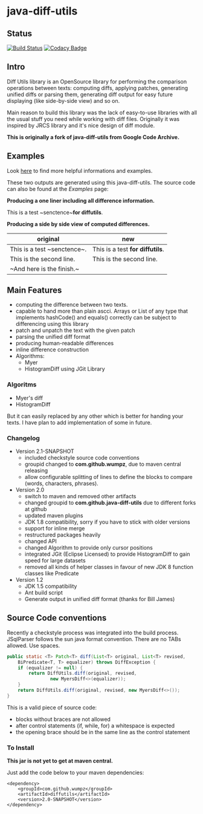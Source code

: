 # java-diff-utils

## Status ##
[![Build Status](https://travis-ci.org/wumpz/java-diff-utils.svg?branch=master)](https://travis-ci.org/wumpz/java-diff-utils)     [![Codacy Badge](https://api.codacy.com/project/badge/Grade/7eba77f10bed4c2a8d08ac8dc8da4a86)](https://www.codacy.com/app/wumpz/java-diff-utils?utm_source=github.com&amp;utm_medium=referral&amp;utm_content=wumpz/java-diff-utils&amp;utm_campaign=Badge_Grade)

## Intro ##
Diff Utils library is an OpenSource library for performing the comparison operations between texts: computing diffs, applying patches, generating unified diffs or parsing them, generating diff output for easy future displaying (like side-by-side view) and so on.

Main reason to build this library was the lack of easy-to-use libraries with all the usual stuff you need while working with diff files. Originally it was inspired by JRCS library and it's nice design of diff module.

**This is originally a fork of java-diff-utils from Google Code Archive.**

## Examples ##

Look [here](https://github.com/wumpz/java-diff-utils/wiki) to find more helpful informations and examples. 

These two outputs are generated using this java-diff-utils. The source code can also be found at the *Examples* page:

**Producing a one liner including all difference information.**

This is a test ~senctence~**for diffutils**.


**Producing a side by side view of computed differences.**

|original|new|
|--------|---|
|This is a test ~senctence~.|This is a test **for diffutils**.|
|This is the second line.|This is the second line.|
|~And here is the finish.~||


## Main Features ##

  * computing the difference between two texts.
  * capable to hand more than plain ascci. Arrays or List of any type that implements hashCode() and equals() correctly can be subject to differencing using this library
  * patch and unpatch the text with the given patch
  * parsing the unified diff format
  * producing human-readable differences
  * inline difference construction
  * Algorithms:
    * Myer
    * HistogramDiff using JGit Library

### Algoritms ###

* Myer's diff
* HistogramDiff 

But it can easily replaced by any other which is better for handing your texts. I have plan to add implementation of some in future.

### Changelog ###
  * Version 2.1-SNAPSHOT
    * included checkstyle source code conventions
    * groupid changed to **com.github.wumpz**, due to maven central releasing
    * allow configurable splitting of lines to define the blocks to compare (words, characters, phrases).
  * Version 2.0
    * switch to maven and removed other artifacts
    * changed groupid to **com.github.java-diff-utils** due to different forks at github
    * updated maven plugins
    * JDK 1.8 compatibility, sorry if you have to stick with older versions
    * support for inline merge
    * restructured packages heavily
    * changed API 
    * changed Algorithm to provide only cursor positions
    * integrated JGit (Eclipse Licensed) to provide HistogramDiff to gain speed for large datasets 
    * removed all kinds of helper classes in favour of new JDK 8 function classes like Predicate
  * Version 1.2
    * JDK 1.5 compatibility
    * Ant build script
    * Generate output in unified diff format (thanks for Bill James)

## Source Code conventions

Recently a checkstyle process was integrated into the build process. JSqlParser follows the sun java format convention. There are no TABs allowed. Use spaces.

```java
public static <T> Patch<T> diff(List<T> original, List<T> revised,
	BiPredicate<T, T> equalizer) throws DiffException {
	if (equalizer != null) {
		return DiffUtils.diff(original, revised,
				new MyersDiff<>(equalizer));
	}
	return DiffUtils.diff(original, revised, new MyersDiff<>());
}
```

This is a valid piece of source code:
* blocks without braces are not allowed
* after control statements (if, while, for) a whitespace is expected
* the opening brace should be in the same line as the control statement

### To Install ###

**This jar is not yet to get at maven central.**

Just add the code below to your maven dependencies:
```
<dependency>
    <groupId>com.github.wumpz</groupId>
    <artifactId>diffutils</artifactId>
    <version>2.0-SNAPSHOT</version>
</dependency>
```
